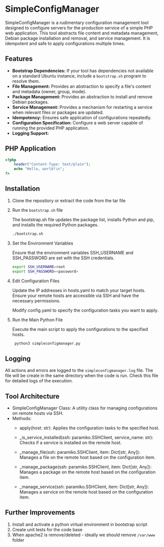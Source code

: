 # SimpleConfigManager

SimpleConfigManager is a rudimentary configuration management tool designed to configure servers for the production service of a simple PHP web application. This tool abstracts file content and metadata management, Debian package installation and removal, and service management. It is idempotent and safe to apply configurations multiple times.

## Features

- **Bootstrap Dependencies:** If your tool has dependencies not available on a standard Ubuntu instance, include a `bootstrap.sh` program to resolve them.
- **File Management:** Provides an abstraction to specify a file's content and metadata (owner, group, mode).
- **Package Management:** Provides an abstraction to install and remove Debian packages.
- **Service Management:** Provides a mechanism for restarting a service when relevant files or packages are updated.
- **Idempotency:** Ensures safe application of configurations repeatedly.
- **Configuration Specification:** Configure a web server capable of running the provided PHP application.
- **Logging Support:**

## PHP Application

```php
<?php
    header("Content-Type: text/plain");
    echo "Hello, world!\n";
?>
```

## Installation
1. Clone the repository or extract the code from the tar file

2. Run the `bootstrap.sh` file

    The bootstrap.sh file updates the package list, installs Python and pip, and installs the required Python packages.

    ```sh
    ./bootstrap.sh
3. Set the Environment Variables

   Ensure that the environment variables SSH_USERNAME and SSH_PASSWORD are set with the SSH credentials.

    ```sh
    export SSH_USERNAME=root
    export SSH_PASSWORD=<password>
4. Edit Configuration Files

   Update the IP addresses in hosts.yaml to match your target hosts. Ensure your remote hosts are accessible via SSH and have the necessary permissions.

   Modify config.yaml to specify the configuration tasks you want to apply.

5. Run the Main Python File

   Execute the main script to apply the configurations to the specified hosts.

   ```py
    python3 simpleconfigmanager.py
## Logging
All actions and errors are logged to the `simpleconfigmanager.log` file. The file will be create in the same directory when the code is run. Check this file for detailed logs of the execution.

## Tool Architecture

- SimpleConfigManager Class: A utility class for managing configurations on remote hosts via SSH.
- Methods:
    - apply(host: str): Applies the configuration tasks to the specified host.

    - _is_service_installed(ssh: paramiko.SSHClient, service_name: str): Checks if a service is installed on the remote host.

    - _manage_file(ssh: paramiko.SSHClient, item: Dict[str, Any]): Manages a file on the remote host based on the configuration item.

    - _manage_package(ssh: paramiko.SSHClient, item: Dict[str, Any]): Manages a package on the remote host based on the configuration item.

    - _manage_service(ssh: paramiko.SSHClient, item: Dict[str, Any]): Manages a service on the remote host based on the configuration item.

## Further Improvements
1. Install and activate a python virtual environment in bootstrap script
2. Create unit tests for the code base
3. When apache2 is remove/deleted - ideally we should remove `/var/www` folder